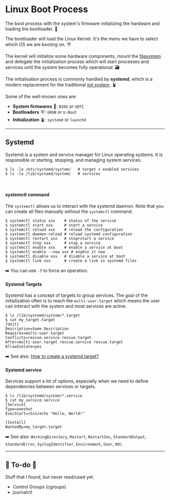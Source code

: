 # Linux Boot Process

<div class="row row-cols-md-2"><div>

The boot process with the system's firmware initializing the hardware and loading the bootloader. 🧳

The bootloader will load the Linux Kernel. It's the menu we have to select which OS we are booting on. 🪧

The kernel will initialize some hardware components, mount the [filesystem](../files/index.md) and delegate the initialization process which will start processes and services until the system becomes fully operational. 🗃️

The initialisation process is commonly handled by **systemd**, which is a modern replacement for the traditional [init system](https://en.wikipedia.org/wiki/Init). 🪴
</div><div>

Some of the well-known ones are:

* **System firmwares** 🧳: `BIOS` or `UEFI`
* **Bootloaders** 🪧: `GRUB` or `U-Boot`
* **Initialization** 🪴: `systemd` or `launchd`
</div></div>

<hr class="sep-both">

## Systemd

<div class="row row-cols-md-2"><div>

Systemd is a system and service manager for Linux operating systems. It is responsible or starting, stopping, and managing system services.

```shell!
$ ls -la /etc/systemd/system/   # target + enabled services
$ ls -la /lib/systemd/system/   # services
```

<br>

#### systemctl command

The `systemctl` allows us to interact with the systemd daemon. Note that you can create all files manually without the `systemctl` command.

```shell!
$ systemctl status xxx    # status of the service
$ systemctl start xxx     # start a service
$ systemctl reload xxx    # reload the configuration
$ systemctl daemon-reload # reload systemd configuration
$ systemctl restart xxx   # stop+start a service
$ systemctl stop xxx      # stop a service
$ systemctl enable xxx    # enable a service at boot
$ systemctl enable --now xxx # enable it now
$ systemctl disable xxx   # disable a service at boot
$ systemctl link xxx      # create a link in systemd files
```

➡️ You can use `-f` to force an operation.
</div><div>

#### Systemd Targets

Systemd has a concept of targets to group services. The goal of the initialization often is to reach the `multi-user.target` which means the user can interact with the system and most services are active.

```shell!
$ ls /lib/systemd/system/*.target
$ cat my_target.target
[Unit]
Description=Some Description
Requires=multi-user.target
Conflicts=rescue.service rescue.target
After=multi-user.target rescue.service rescue.target
AllowIsolate=yes
```

➡️ See also: [How to create a systemd target?](https://unix.stackexchange.com/questions/301987/how-to-create-a-systemd-target)

#### Systemd service

Services support a lot of options, especially when we need to define dependencies between services or targets.

```shell!
$ ls /lib/systemd/system/*.service
$ cat my_service.service
[Service]
Type=oneshot
ExecStart=/bin/echo "Hello, World!"

[Install]
WantedBy=my_target.target
```

➡️ See also: `WorkingDirectory`, `Restart`, `RestartSec`, `StandardOutput`, `StandardError`, `SyslogIdentifier`, `Environment`, `User`, etc.
</div></div>

<hr class="sep-both">

## 👻 To-do 👻

Stuff that I found, but never read/used yet.

<div class="row row-cols-md-2"><div>

* Control Groups (cgroups)
* journalctl
</div><div>
</div></div>